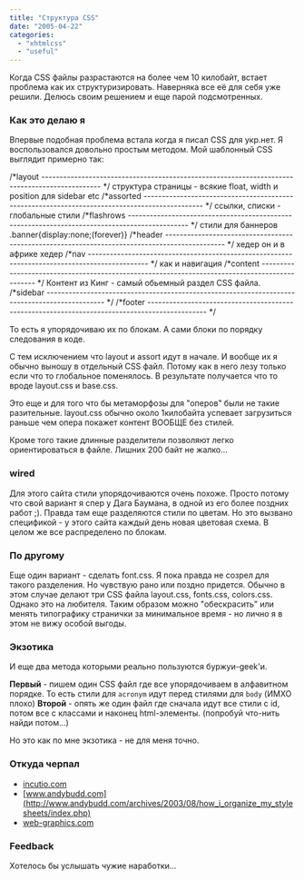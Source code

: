 ```yaml
---
title: "Структура CSS"
date: "2005-04-22"
categories: 
  - "xhtmlcss"
  - "useful"
---
```


Когда CSS файлы разрастаются на более чем 10 килобайт, встает проблема как их структуризировать. Наверняка все её для себя уже решили. Делюсь своим решением и еще парой подсмотренных.

### Как это делаю я

Впервые подобная проблема встала когда я писал CSS для укр.нет. Я воспользовался довольно простым методом. Мой шаблонный CSS выглядит примерно так:

  /\*layout
---------------------------------------------------------------------------------------------- \*/
структура страницы - всякие float, width и position для sidebar etc
  /\*assorted
---------------------------------------------------------------------------------------------- \*/
ссылки, списки - глобальные стили
  /\*flashrows
---------------------------------------------------------------------------------------------- \*/
стили для баннеров
.banner{display:none;(forever)}
  /\*header
---------------------------------------------------------------------------------------------- \*/
хедер он и в африке хедер
  /\*nav
---------------------------------------------------------------------------------------------- \*/
как и навигация
  /\*content
---------------------------------------------------------------------------------------------- \*/
Контент из Кинг - самый обьемный раздел CSS файла.
  /\*sidebar
---------------------------------------------------------------------------------------------- \*/
  /\*footer
---------------------------------------------------------------------------------------------- \*/

То есть я упорядочиваю их по блокам. А сами блоки по порядку следования в коде.

С тем исключением что layout и assort идут в начале. И вообще их я обычно выношу в отдельный CSS файл. Потому как в него лезу только если что то глобальное поменялось. В результате получается что то вроде layout.css и base.css.

Это еще и для того что бы метаморфозы для "оперов" были не такие разительные. layout.css обычно около 1килобайта успевает загрузиться раньше чем опера покажет контент ВООБЩЕ без стилей.

Кроме того такие длинные разделители позволяют легко ориентироваться в файле. Лишних 200 байт не жалко...

### wired

Для этого сайта стили упорядочиваются очень похоже. Просто потому что свой вариант я спер у Дага Баумана, в одной из его более поздних работ ;). Правда там еще разделяются стили по цветам. Но это вызвано спецификой - у этого сайта каждый день новая цветовая схема. В целом же все распределено по блокам.

### По другому

Еще один вариант - сделать font.css. Я пока правда не созрел для такого разделения. Но чувствую рано или поздно придется. Обычно в этом случае делают три CSS файла layout.css, fonts.css, colors.css. Однако это на любителя. Таким образом можно "обескрасить" или менять типографику странички за минимальное время - но лично я в этом не вижу особой выгоды.

### Экзотика

И еще два метода которыми реально пользуются буржуи-geek'и.

**Первый** - пишем один CSS файл где все упорядочиваем в алфавитном порядке. То есть стили для `acronym` идут перед стилями для `body` (ИМХО плохо) **Второй** - опять же один файл где сначала идут все стили с id, потом все с классами и наконец html-элементы. (попробуй что-нить найди потом...)

Но это как по мне экзотика - не для меня точно.

### Откуда черпал

- [incutio.com](http://archivist.incutio.com/viewlist/css-discuss/28720)
- [www.andybudd.com](http://www.andybudd.com/archives/2003/08/how_i_organize_my_stylesheets/index.php)
- [web-graphics.com](http://web-graphics.com/mtarchive/000669.php)

### Feedback

Хотелось бы услышать чужие наработки...
